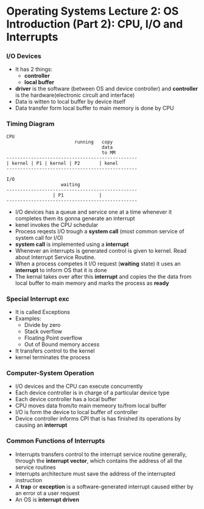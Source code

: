 # Operating Systems Lecture 2: OS Introduction (Part 2): CPU, I/O and Interrupts


### I/O Devices
- It has 2 things:
    - **controller**
    - **local buffer**
- **driver** is the software (between OS and device controller) and **controller** is the hardware(electronic circult and interface)
- Data is witten to local buffer by device itself 
- Data transfer form local buffer to main memory is done by CPU


### Timing Diagram
```
CPU
                         running   copy
                                   data
                                   to MM
------------------------------------------------
| kernel | P1 | kernel | P2       | kenel   
------------------------------------------------

I/O
                    waiting
------------------------------------------------
                 | P1             |
------------------------------------------------
```
- I/O devices has a queue and service one at a time whenever it completes them its gonna generate an interrupt
- kenel invokes the CPU schedular 
- Process reqests I/O trough a **system call** (most common service of system call for I/O)
- **system call** is implemented using a **interrupt**
- Whenever an interrupts is generated control is given to kernel. Read about Interrupt Service Routine.
- When a process competes it I/O request (**waiting** state) it uses an **interrupt** to inform OS that it is done
- The kernal takes over after this **interrupt** and copies the the data from local buffer to main memory and marks the process as **ready**


### Special Interrupt exc
- It is called Exceptions
- Examples:
    - Divide by zero
    - Stack overflow
    - Floating Point overflow
    - Out of Bound memory access
- It transfers control to the kernel
- kernel terminates the process


### Computer-System Operation
- I/O devices and the CPU can execute concurrently
- Each device controller is in charge of a particular device type
- Each device controller has a local buffer
- CPU moves data from/to main memeory to/from local buffer
- I/O is form the device to local buffer of controller
- Device controller informs CPI that is has finished its operations by causing an **interrupt**


### Common Functions of Interrupts
- Interrupts transfers control to the interrupt service routine generally, through the **interrupt vector**, which contains the address of all the service routines
- Interrupts architecture must save the address of the interrupted instruction
- A **trap** or **exception** is a software-generated interrupt caused either by an error ot a user request
- An OS is **interrupt driven**
